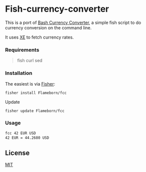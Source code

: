 # Fish-currency-converter

This is a port of [Bash Currency Converter](https://github.com/lecler-i/bash-currency-converter), a simple fish script to do currency conversion on the command line.

It uses [XE](https://www.xe.com/) to fetch currency rates.

### Requirements

>fish curl sed

### Installation

The easiest is via [Fisher](https://github.com/jorgebucaran/fisher):

```console
fisher install Flameborn/fcc
```

Update

```console
fisher update Flameborn/fcc
```

### Usage

```bash
fcc 42 EUR USD
42 EUR = 44.2680 USD
```

## License

[MIT](https://github.com/Flameborn/fcc/blob/main/LICENSE)
